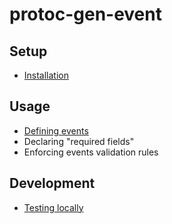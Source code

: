 # protoc-gen-event

## Setup

* [Installation](./installation.md)

## Usage

* [Defining events](./defining-events.md)
* Declaring "required fields"
* Enforcing events validation rules

## Development

* [Testing locally](./development.md)
